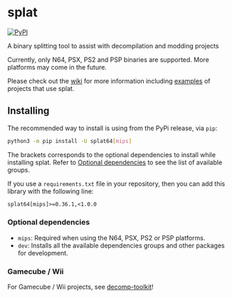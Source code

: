 # splat

[![PyPI](https://img.shields.io/pypi/v/splat64)](https://pypi.org/project/splat64/)

A binary splitting tool to assist with decompilation and modding projects

Currently, only N64, PSX, PS2 and PSP binaries are supported. More platforms may come in the future.

Please check out the [wiki](https://github.com/ethteck/splat/wiki) for more information including [examples](https://github.com/ethteck/splat/wiki/Examples) of projects that use splat.

## Installing

The recommended way to install is using from the PyPi release, via `pip`:

```bash
python3 -m pip install -U splat64[mips]
```

The brackets corresponds to the optional dependencies to install while installing splat. Refer to [Optional dependencies](#optional-dependencies) to see the list of available groups.

If you use a `requirements.txt` file in your repository, then you can add this library with the following line:

```txt
splat64[mips]>=0.36.1,<1.0.0
```

### Optional dependencies

- `mips`: Required when using the N64, PSX, PS2 or PSP platforms.
- `dev`: Installs all the available dependencies groups and other packages for development.

### Gamecube / Wii

For Gamecube / Wii projects, see [decomp-toolkit](https://github.com/encounter/decomp-toolkit)!
